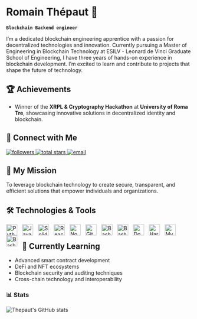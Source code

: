 # Romain Thépaut 🦉
**`Blockchain Backend engineer`**

I’m a dedicated blockchain engineering apprentice with a passion for decentralized technologies and innovation. Currently pursuing a Master of Engineering in Blockchain Technology at ESILV - Leonard de Vinci Graduate School of Engineering, I have three years of hands-on experience in blockchain development. I’m excited to learn and contribute to projects that shape the future of technology.

## 🏆 Achievements  
- Winner of the **XRPL & Cryptography Hackathon** at **University of Roma Tre**, showcasing innovative solutions in decentralized identity and blockchain. 

## 📱 Connect with Me
<p align="left">
<a href="https://github.com/yourusername?tab=followers">
        <img alt="followers" title="Follow me on GitHub" src="https://custom-icon-badges.demolab.com/github/followers/RomThpt?color=236ad3&labelColor=1155ba&style=for-the-badge&logo=person-add&label=Follow&logoColor=white"/>
    </a>
    <a href="https://github.com/RomThpt?tab=repositories&sort=stargazers">
        <img alt="total stars" title="Total stars on GitHub" src="https://custom-icon-badges.demolab.com/github/stars/RomThpt?color=55960c&style=for-the-badge&labelColor=488207&logo=star"/>
    </a>
    <a href="mailto:rothnic8@gmail.com">
        <img alt="email" title="Send me an email" src="https://img.shields.io/badge/Email-me-red?style=for-the-badge&logo=gmail&logoColor=white"/>
    </a>
</p>

## 🌟 My Mission

To leverage blockchain technology to create secure, transparent, and efficient solutions that empower individuals and organizations.

## 🛠️ Technologies & Tools

<img align="left" alt="Python" width="30px" style="padding-right:10px;" src="https://cdn.jsdelivr.net/gh/devicons/devicon/icons/python/python-plain.svg"/>
<img align="left" alt="JavaScript" width="30px" style="padding-right:10px;" src="https://cdn.jsdelivr.net/gh/devicons/devicon/icons/javascript/javascript-plain.svg" />
<img align="left" alt="Solidity" width="30px" style="padding-right:10px;" src="https://cdn.jsdelivr.net/gh/devicons/devicon/icons/solidity/solidity-plain.svg" />
<img align="left" alt="React" width="30px" style="padding-right:10px;" src="https://cdn.jsdelivr.net/gh/devicons/devicon/icons/react/react-original.svg" />
<img align="left" alt="NodeJS" width="30px" style="padding-right:10px;" src="https://cdn.jsdelivr.net/gh/devicons/devicon/icons/nodejs/nodejs-original.svg" />
<img align="left" alt="Git" width="30px" style="padding-right:10px;" src="https://cdn.jsdelivr.net/gh/devicons/devicon/icons/git/git-original.svg" />
<img align="left" alt="Bash" width="30px" style="padding-right:10px;" src="https://cdn.jsdelivr.net/gh/devicons/devicon/icons/go/go-original-wordmark.svg" />
<img align="left" alt="Bash" width="30px" style="padding-right:10px;" src="https://cdn.jsdelivr.net/gh/devicons/devicon/icons/kotlin/kotlin-plain.svg" />
<img align="left" alt="Docker" width="30px" style="padding-right:10px;" src="https://cdn.jsdelivr.net/gh/devicons/devicon/icons/docker/docker-original.svg" />
<img align="left" alt="Hardhat" width="30px" style="padding-right:10px;" src="https://cdn.jsdelivr.net/gh/devicons/devicon/icons/hardhat/hardhat-original.svg" />
<img align="left" alt="MySQL" width="30px" style="padding-right:10px;" src="https://cdn.jsdelivr.net/gh/devicons/devicon/icons/mysql/mysql-original.svg" />
<img align="left" alt="Bash" width="30px" style="padding-right:10px;" src="https://cdn.jsdelivr.net/gh/devicons/devicon/icons/bash/bash-original.svg" />
<br />


## 🌱 Currently Learning

- Advanced smart contract development
-	DeFi and NFT ecosystems
- Blockchain security and auditing techniques
-	Cross-chain technology and interoperability


### 📊 Stats

![Thepaut's GitHub stats](https://github-readme-stats.vercel.app/api?username=RomThpt&show_icons=true&theme=gruvbox)
